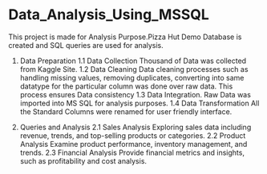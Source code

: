 # Data_Analysis_Using_MSSQL
This project is made for Analysis Purpose.Pizza Hut Demo Database is created and SQL queries are used for analysis. 
1. Data Preparation
1.1 Data Collection
Thousand of Data was collected from Kaggle Site.
1.2 Data Cleaning
Data cleaning processes such as handling missing values, removing duplicates, converting into same datatype for the particular column was done over raw data.
This process ensures Data consistency
1.3 Data Integration.
Raw Data was imported into MS SQL for analysis purposes.
1.4 Data Transformation
All the Standard Columns were renamed for user friendly interface.

2. Queries and Analysis
2.1 Sales Analysis
Exploring  sales data including revenue, trends, and top-selling products or categories.
2.2 Product Analysis
Examine product performance, inventory management, and trends.
2.3 Financial Analysis
Provide financial metrics and insights, such as profitability and cost analysis.






